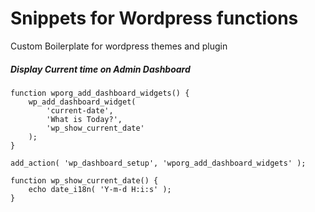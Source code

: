 # Snippets for Wordpress functions
Custom Boilerplate for wordpress themes and plugin

##### Display Current time on Admin Dashboard
```
function wporg_add_dashboard_widgets() {
	wp_add_dashboard_widget(
		'current-date',
		'What is Today?',
		'wp_show_current_date'
	);
}

add_action( 'wp_dashboard_setup', 'wporg_add_dashboard_widgets' );

function wp_show_current_date() {
	echo date_i18n( 'Y-m-d H:i:s' );
}

```